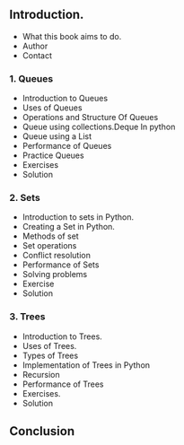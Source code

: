 ## Introduction.
* What this book aims to do.
* Author
* Contact

### 1. Queues
* Introduction to Queues
* Uses of Queues
* Operations and Structure Of Queues
* Queue using collections.Deque In python
* Queue using a List
* Performance of Queues
* Practice Queues
* Exercises
* Solution

### 2. Sets
* Introduction to sets in Python.
* Creating a Set in Python.
* Methods of set
* Set operations
* Conflict resolution
* Performance of Sets
* Solving problems
* Exercise
* Solution

### 3. Trees
* Introduction to Trees.
* Uses of Trees.
* Types of Trees
* Implementation of Trees in Python
* Recursion
* Performance of Trees
* Exercises.
* Solution

## Conclusion